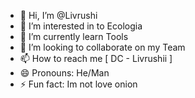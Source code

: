 - 👋 Hi, I’m @Livrushi
- 👀 I’m interested in to Ecologia
- 🌱 I’m currently learn Tools
- 💞️ I’m looking to collaborate on my Team
- 📫 How to reach me [ DC - Livrushii ]
- 😄 Pronouns: He/Man
- ⚡ Fun fact: Im not love onion

<!---
Livrushi/Livrushi is a ✨ special ✨ repository because its `README.md` (this file) appears on your GitHub profile.
You can click the Preview link to take a look at your changes.
--->
